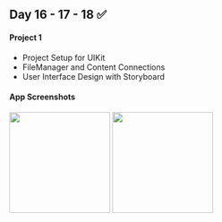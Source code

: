 ## Day 16 - 17 - 18 :white_check_mark:
#### Project 1
- Project Setup for UIKit
- FileManager and Content Connections
- User Interface Design with Storyboard
#### App Screenshots
<p> 
  <img src="https://github.com/user-attachments/assets/e63d44cb-393d-4579-93c5-1f5d7b85d0d2" width="180" />
  <img src="https://github.com/user-attachments/assets/3398b496-c436-4b3e-848a-03a89433604c" width="180" />
</p>

